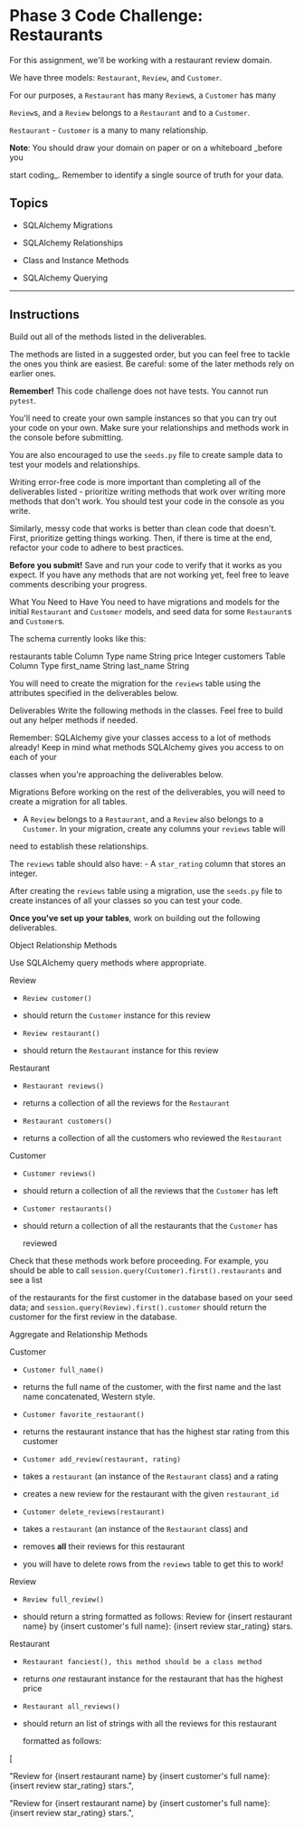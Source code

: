 # Phase 3 Code Challenge: Restaurants
For this assignment, we'll be working with a restaurant review domain.

We have three models: `Restaurant`, `Review`, and `Customer`.

 

For our purposes, a `Restaurant` has many `Review`s, a `Customer` has many

`Review`s, and a `Review` belongs to a `Restaurant` and to a `Customer`.

`Restaurant` - `Customer` is a many to many relationship.

 

**Note**: You should draw your domain on paper or on a whiteboard _before you

start coding_. Remember to identify a single source of truth for your data.

 

## Topics
 

- SQLAlchemy Migrations

- SQLAlchemy Relationships

- Class and Instance Methods

- SQLAlchemy Querying

 

***

 

## Instructions
Build out all of the methods listed in the deliverables.

The methods are listed in a suggested order, but you can feel free to tackle the ones you think are easiest. Be careful: some of the later methods rely on earlier ones.

**Remember!** This code challenge does not have tests. You cannot run `pytest`.

You'll need to create your own sample instances so that you can try out your code on your own. Make sure your relationships and methods work in the console before submitting.

You are also encouraged to use the `seeds.py` file to create sample data to test your models and relationships.

Writing error-free code is more important than completing all of the deliverables listed - prioritize writing methods that work over writing more methods that don't work. You should test your code in the console as you write.

Similarly, messy code that works is better than clean code that doesn't. First, prioritize getting things working. Then, if there is time at the end, refactor your code to adhere to best practices. 

**Before you submit!** Save and run your code to verify that it works as you expect. If you have any methods that are not working yet, feel free to leave comments describing your progress.

 

What You Need to Have
You need to have migrations and models for the initial `Restaurant` and `Customer` models, and seed data for some `Restaurant`s and `Customer`s.

The schema currently looks like this: 

restaurants table
Column	Type
name	String
price	Integer
customers Table
Column	Type
first_name	String
last_name	String
 

You will need to create the migration for the `reviews` table using the attributes specified in the deliverables below.

 

Deliverables
Write the following methods in the classes. Feel free to build out any helper methods if needed.

Remember: SQLAlchemy give your classes access to a lot of methods already! Keep in mind what methods SQLAlchemy gives you access to on each of your

classes when you're approaching the deliverables below.

Migrations
Before working on the rest of the deliverables, you will need to create a migration for all tables.

 

- A `Review` belongs to a `Restaurant`, and a `Review` also belongs to a  `Customer`.  In your migration, create any columns your `reviews` table will

 need to establish these relationships.

The `reviews` table should also have:  - A `star_rating` column that stores an integer.
 

After creating the `reviews` table using a migration, use the `seeds.py` file to create instances of all your classes so you can test your code.

 

**Once you've set up your tables**, work on building out the following deliverables.

 

Object Relationship Methods
 

Use SQLAlchemy query methods where appropriate.

 

Review
- `Review customer()`

 - should return the `Customer` instance for this review

- `Review restaurant()`

 - should return the `Restaurant` instance for this review

 

Restaurant
 

- `Restaurant reviews()`

 - returns a collection of all the reviews for the `Restaurant`

- `Restaurant customers()`

 - returns a collection of all the customers who reviewed the `Restaurant`

 

Customer
 

- `Customer reviews()`

 - should return a collection of all the reviews that the `Customer` has left

- `Customer restaurants()`

 - should return a collection of all the restaurants that the `Customer` has

   reviewed

 

Check that these methods work before proceeding. For example, you should be able to call `session.query(Customer).first().restaurants` and see a list

of the restaurants for the first customer in the database based on your seed data; and `session.query(Review).first().customer` should return the customer for the first review in the database.

 

 Aggregate and Relationship Methods
 

 Customer
 

- `Customer full_name()`

 - returns the full name of the customer, with the first name and the last name  concatenated, Western style.

- `Customer favorite_restaurant()`

 - returns the restaurant instance that has the highest star rating from this customer

- `Customer add_review(restaurant, rating)`

 - takes a `restaurant` (an instance of the `Restaurant` class) and a rating

 - creates a new review for the restaurant with the given `restaurant_id`

- `Customer delete_reviews(restaurant)`

 - takes a `restaurant` (an instance of the `Restaurant` class) and

 - removes **all** their reviews for this restaurant

 - you will have to delete rows from the `reviews` table to get this to work!

 

Review
- `Review full_review()`

 - should return a string formatted as follows:
Review for {insert restaurant name} by {insert customer's full name}: {insert review star_rating} stars.

 

Restaurant

- `Restaurant fanciest(), this method should be a class method`

 - returns _one_ restaurant instance for the restaurant that has the highest   price

- `Restaurant all_reviews()`

 - should return an list of strings with all the reviews for this restaurant

   formatted as follows:

[

 "Review for {insert restaurant name} by {insert customer's full name}: {insert review star_rating} stars.",

 "Review for {insert restaurant name} by {insert customer's full name}: {insert review star_rating} stars.",
